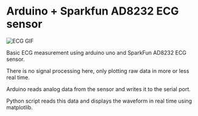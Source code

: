 # Arduino + Sparkfun AD8232 ECG sensor

![ECG GIF](/ArduinoECG/ecg.gif?raw=true "ECG signal")

Basic ECG measurement using arduino uno and SparkFun AD8232 ECG sensor.

There is no signal processing here, only plotting raw data in more or less real time.

Arduino reads analog data from the sensor and writes it to the serial port.

Python script reads this data and displays the waveform in real time using matplotlib.
